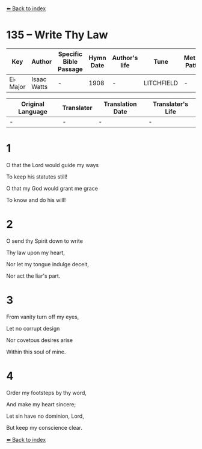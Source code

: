 [⬅️ Back to index](../README.md)

# 135 – Write Thy Law

Key | Author   | Specific Bible Passage     |Hymn Date |Author's life |Tune |Metrical Pattern   |Composer/Source
-- | --------- | ---------------------------|----------|--------------|-----|-------------------|-------------  
E♭ Major |Isaac Watts |- |1908 |- |LITCHFIELD |- |Lowell Mason

Original Language | Translater | Translation Date   | Translater's Life  
----------------- | --------- | --------------------|-------------     
\- |- |- |-




# 1

O that the Lord would guide my ways

To keep his statutes still!

O that my God would grant me grace

To know and do his will!



# 2

O send thy Spirit down to write

Thy law upon my heart,

Nor let my tongue indulge deceit,

Nor act the liar's part.



# 3

From vanity turn off my eyes,

Let no corrupt design

Nor covetous desires arise

Within this soul of mine.



# 4

Order my footsteps by thy word,

And make my heart sincere;

Let sin have no dominion, Lord,

But keep my conscience clear.

[⬅️ Back to index](../README.md)
